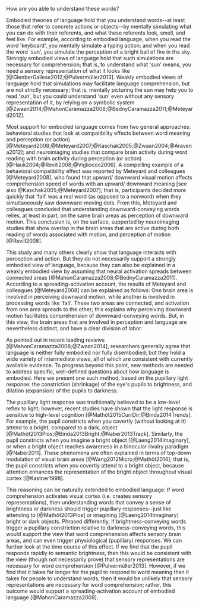 How are you able to understand these words?

Embodied theories of language hold that you understand words--at least those that refer to concrete actions or objects--by mentally simulating what you can do with their referents, and what these referents look, smell, and feel like. For example, according to embodied language, when you read the word 'keyboard', you mentally simulate a typing action; and when you read the word 'sun', you simulate the perception of a bright ball of fire in the sky. Strongly embodied views of language hold that such simulations are necessary for comprehension; that is, to understand what 'sun' means, you need a sensory representation of what it looks like [@GlenberGallese2012;@Pulvermüller2013]. Weakly embodied views of language hold that simulations may facilitate language comprehension, but are not strictly necessary; that is, mentally picturing the sun may help you to read 'sun', but you could understand 'sun' even without any sensory representation of it, by relying on a symbolic system [@Zwaan2014;@MahonCaramazza2008;@BednyCaramazza2011;@Meteyard2012].

Most support for embodied language comes from two general approaches: behavioral studies that look at compatibility effects between word meaning and perception (or action) [@Meteyard2008;@Meteyard2007;@Kaschak2005;@Zwaan2004;@Aravena2012]; and neuroimaging studies that compare brain activity during word reading with brain activity during perception (or action) [@Hauk2004;@Revill2008;@Vigliocco2006]. A compelling example of a behavioral compatibility effect was reported by Meteyard and colleagues [@Meteyard2008], who found that upward/ downward visual motion affects comprehension speed of words with an upward/ downward meaning [see also @Kaschak2005;@Meteyard2007]; that is, participants decided more quickly that 'fall' was a real word (as opposed to a nonword) when they simultaneously saw downward-moving dots. From this, Meteyard and colleagues concluded that understanding downward-conveying words relies, at least in part, on the same brain areas as perception of downward motion. This conclusion is, on the surface, supported by neuroimaging studies that show overlap in the brain areas that are active during both reading of words associated with motion, and perception of motion [@Revill2008].

This study and many others clearly show that language interacts with perception and action. But they do not necessarily support a strongly embodied view of language, because they can also be explained in a weakly embodied view by assuming that neural activation spreads between connected areas [@MahonCaramazza2008;@BednyCaramazza2011]. According to a spreading-activation account, the results of Meteyard and colleagues [@Meteyard2008] can be explained as follows: One brain area is involved in perceiving downward motion, while another is involved in processing words like 'fall'. These two areas are connected, and activation from one area spreads to the other; this explains why perceiving downward motion facilitates comprehension of downward-conveying words. But, in this view, the brain areas that are involved in perception and language are nevertheless distinct, and have a clear division of labor.

As pointed out in recent leading reviews [@MahonCaramazza2008;@Zwaan2014], researchers generally agree that language is neither fully embodied nor fully disembodied; but they hold a wide variety of intermediate views, all of which are consistent with currently available evidence. To progress beyond this point, new methods are needed to address specific, well-defined questions about how language is embodied. Here we present one such method, based on the pupillary light response: the constriction (shrinkage) of the eye's pupils to brightness, and dilation (expansion) of the pupils to darkness.

The pupillary light response was traditionally believed to be a low-level reflex to light; however, recent studies have shown that the light response is sensitive to high-level cognition [@Mathôt2015CurrDir;@Binda2014Trends]. For example, the pupil constricts when you covertly (without looking at it) attend to a bright, compared to a dark, object [@Mathôt2013Plos;@Binda2013Bright;@Naber2013Track]. Similarly, the pupil constricts when you imagine a bright object [@Laeng2014Imaginary], or when a bright object reaches awareness in a binocular rivalry paradigm [@Naber2011]. These phenomena are often explained in terms of top-down modulation of visual brain areas [@Wang2012Micro;@Mathôt2014]; that is, the pupil constricts when you covertly attend to a bright object, because attention enhances the representation of the bright object throughout visual cortex [@Kastner1998].

This reasoning can be naturally extended to embodied language: If word comprehension activates visual cortex (i.e. creates sensory representations), then understanding words that convey a sense of brightness or darkness should trigger pupillary responses--just like attending to [@Mathôt2013Plos] or imagining [@Laeng2014Imaginary] bright or dark objects. Phrased differently, if brightness-conveying words trigger a pupillary constriction relative to darkness-conveying words, this would support the view that word comprehension affects sensory brain areas, and can even trigger physiological (pupillary) responses. We can further look at the time course of this effect. If we find that the pupil responds rapidly to semantic brightness, then this would be consistent with the view (though not necessarily prove) that sensory representations are necessary for word comprehension [@Pulvermüller2013]. However, if we find that it takes far longer for the pupil to respond to word meaning than it takes for people to understand words, then it would be unlikely that sensory representations are necessary for word comprehension; rather, this outcome would support a spreading-activation account of embodied language [@MahonCaramazza2008].
